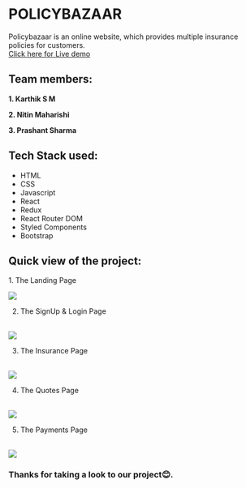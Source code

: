 # POLICYBAZAAR
Policybazaar is an online website, which provides multiple insurance policies for customers.<br/>
<a href="https://prashant-sharma-tws.github.io/policybazaar/" target="_blank">Click here for Live demo</a>

## Team members:
<p><b>1. Karthik S M</b></p>
<p><b>2. Nitin Maharishi</b></p>
<p><b>3. Prashant Sharma</b></p>

## Tech Stack used:
<ul>
  <li>HTML</li>
  <li>CSS</li>
  <li>Javascript</li>
  <li>React</li>
  <li>Redux</li>
  <li>React Router DOM</li>
  <li>Styled Components</li>
  <li>Bootstrap</li>
</ul>

<h2>Quick view of the project:</h2>
1. The Landing Page
<p></p>
<img src="https://user-images.githubusercontent.com/63180404/156917773-c0d231d8-edfd-4c8c-a263-6d80549537ee.png" />
<!-- <img src="https://user-images.githubusercontent.com/63180404/130653862-8fc0433e-d3d5-47ee-bf26-855550b6534a.png" /> -->

2. The SignUp & Login Page
<br>
<img src="https://user-images.githubusercontent.com/63180404/156917777-ee3b48b3-c102-4849-b2c1-b36e79d94ed8.png" />

3. The Insurance Page
<br>
<img src="https://user-images.githubusercontent.com/63180404/156917778-00c22fcc-ca0f-4a8f-91e8-ac32a2883d15.png" />

4. The Quotes Page
<br>
<img src="https://user-images.githubusercontent.com/63180404/156917780-14cdb66c-9cd3-49ee-8d6b-0f77a0ec4029.png" />

5. The Payments Page
<br>
<img src="https://user-images.githubusercontent.com/63180404/156917781-d61959ca-88e4-40d8-a77b-27eecaca413c.png" />

### Thanks for taking a look to our project😊.
